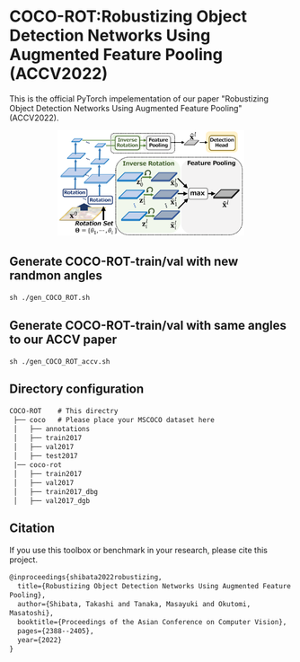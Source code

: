 # COCO-ROT:Robustizing Object Detection Networks Using Augmented Feature Pooling (ACCV2022)
This is the official PyTorch impelementation of our paper "Robustizing Object Detection Networks Using Augmented Feature Pooling" (ACCV2022).

<p align="center">
<img src="./imgs/cover001.png" width="66%" />
</p>

## Generate COCO-ROT-train/val with new randmon angles
`sh ./gen_COCO_ROT.sh`

## Generate COCO-ROT-train/val with same angles to our ACCV paper
`sh ./gen_COCO_ROT_accv.sh`

## Directory configuration
```
COCO-ROT    # This directry  
 ├── coco   # Please place your MSCOCO dataset here  
 │   ├── annotations  
 │   ├── train2017  
 │   ├── val2017  
 │   ├── test2017   
 |── coco-rot  
 │   ├── train2017  
 │   ├── val2017  
 │   ├── train2017_dbg  
 │   ├── val2017_dgb  
```

## Citation
If you use this toolbox or benchmark in your research, please cite this project.  
```
@inproceedings{shibata2022robustizing,  
  title={Robustizing Object Detection Networks Using Augmented Feature Pooling},  
  author={Shibata, Takashi and Tanaka, Masayuki and Okutomi, Masatoshi},  
  booktitle={Proceedings of the Asian Conference on Computer Vision},  
  pages={2388--2405},  
  year={2022}  
}
```
